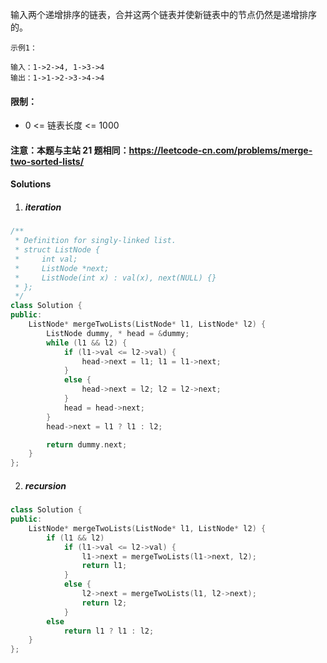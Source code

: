 输入两个递增排序的链表，合并这两个链表并使新链表中的节点仍然是递增排序的。

```
示例1：

输入：1->2->4, 1->3->4
输出：1->1->2->3->4->4
```

#### 限制：

- 0 <= 链表长度 <= 1000

#### 注意：本题与主站 21 题相同：https://leetcode-cn.com/problems/merge-two-sorted-lists/


#### Solutions

1. ##### iteration

```cpp
/**
 * Definition for singly-linked list.
 * struct ListNode {
 *     int val;
 *     ListNode *next;
 *     ListNode(int x) : val(x), next(NULL) {}
 * };
 */
class Solution {
public:
    ListNode* mergeTwoLists(ListNode* l1, ListNode* l2) {
        ListNode dummy, * head = &dummy;
        while (l1 && l2) {
            if (l1->val <= l2->val) {
                head->next = l1; l1 = l1->next;
            }
            else {
                head->next = l2; l2 = l2->next;
            }
            head = head->next;
        }
        head->next = l1 ? l1 : l2;

        return dummy.next;
    }
};
```

2. ##### recursion

```cpp
class Solution {
public:
    ListNode* mergeTwoLists(ListNode* l1, ListNode* l2) {
        if (l1 && l2)
            if (l1->val <= l2->val) {
                l1->next = mergeTwoLists(l1->next, l2);
                return l1;
            }
            else {
                l2->next = mergeTwoLists(l1, l2->next);
                return l2;
            }
        else
            return l1 ? l1 : l2;
    }
};
```